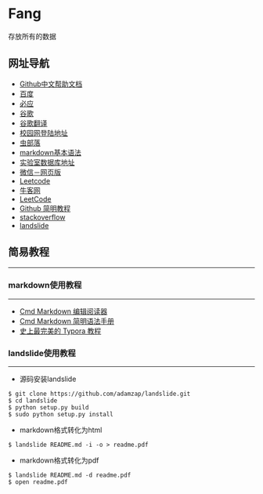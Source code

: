 # Fang
存放所有的数据
## 网址导航
- [Github中文帮助文档](https://help.github.com/cn)
- [百度](https://www.baidu.com/)
- [必应](https://cn.bing.com/) 
- [谷歌](https://www.google.com) 
- [谷歌翻译](https://translate.google.cn/) 
- [校园网登陆地址](http://10.248.98.2/srun_portal_pc?ac_id=1&theme=basic2&wlanacname=&wlanuserip=10.250.72.173) 
- [虫部落](https://search.chongbuluo.com/) 
- [markdown基本语法](https://www.cnblogs.com/liugang-vip/p/6337580.html) 
- [实验室数据库地址](http://192.168.1.100/) 
- [微信－网页版](https://wx.qq.com/)
- [Leetcode](https://leetcode-cn.com/)
- [牛客网](https://www.nowcoder.com/)
- [LeetCode](https://leetcode-cn.com/problemset/all/)
- [Github 简明教程](https://www.runoob.com/w3cnote/git-guide.html)
- [stackoverflow](https://stackoverflow.com/)
- [landslide](https://github.com/adamzap/landslide)
## 简易教程
------------------------
### markdown使用教程
-------------------------
- [Cmd Markdown 编辑阅读器](https://www.zybuluo.com/mdeditor)
- [Cmd Markdown 简明语法手册](https://www.zybuluo.com/mdeditor?url=https://www.zybuluo.com/static/editor/md-help.markdown)
- [史上最完美的 Typora 教程](https://blog.csdn.net/cris_zz/article/details/82919401)

### landslide使用教程
-------------------------
* 源码安装landslide
```shell
$ git clone https://github.com/adamzap/landslide.git
$ cd landslide
$ python setup.py build
$ sudo python setup.py install
```
* markdown格式转化为html
```shell
$ landslide README.md -i -o > readme.pdf
```
* markdown格式转化为pdf
```shell
$ landslide README.md -d readme.pdf
$ open readme.pdf
```
